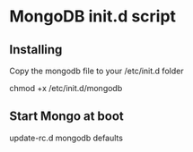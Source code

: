 # MongoDB init.d script


## Installing
Copy the mongodb file to your /etc/init.d folder

chmod +x /etc/init.d/mongodb


## Start Mongo at boot

update-rc.d mongodb defaults
